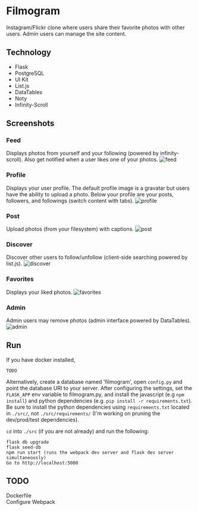 # Filmogram

Instagram/Flickr clone where users share their favorite photos with other
users. Admin users can manage the site content.

Technology
----------
* Flask
* PostgreSQL
* UI Kit
* List.js
* DataTables
* Noty
* Infinity-Scroll

Screenshots
---
### Feed 
Displays photos from yourself and your following (powered by infinity-scroll). Also get notified when a user likes one of your photos.
![feed](/screenshots/feed.png?raw=true "Feed")
### Profile 
Displays your user profile. The default profile image is a gravatar but users have the ability to upload a photo. Below your profile are your posts, followers, and followings (switch content with tabs).
![profile](/screenshots/daido.png?raw=true "Profile")
### Post
Upload photos (from your filesystem) with captions.
![post](/screenshots/post.png?raw=true "Post")
### Discover 
Discover other users to follow/unfollow (client-side searching powered by
list.js).
![discover](/screenshots/discover.png?raw=true "Discover")
### Favorites 
Displays your liked photos.
![favorites](/screenshots/favorites.png?raw=true "Discover")
### Admin
Admin users may remove photos (admin interface powered by DataTables).
![admin](/screenshots/admin.png?raw=true "Admin")

Run
---
If you have docker installed,
```
TODO
```

Alternatively, create a database named 'filmogram', open `config.py` and point
the database URI to your server. After configuring the settings, set the
`FLASK_APP` env variable to filmogram.py, and install the javascript (e.g `npm
install`) and python dependencies (e.g. `pip install -r requirements.txt`). Be
sure to install the python dependencies using `requirements.txt` located in
`./src/`, not `./src/requirements/` (I'm working on pruning the dev/prod/test
dependencies).

`cd` into `./src` (if you are not already) and run the following:
```
flask db upgrade
flask seed-db
npm run start (runs the webpack dev server and flask dev server simultaneously)
Go to http://localhost:5000
```
TODO
----
Dockerfile  
Configure Webpack

